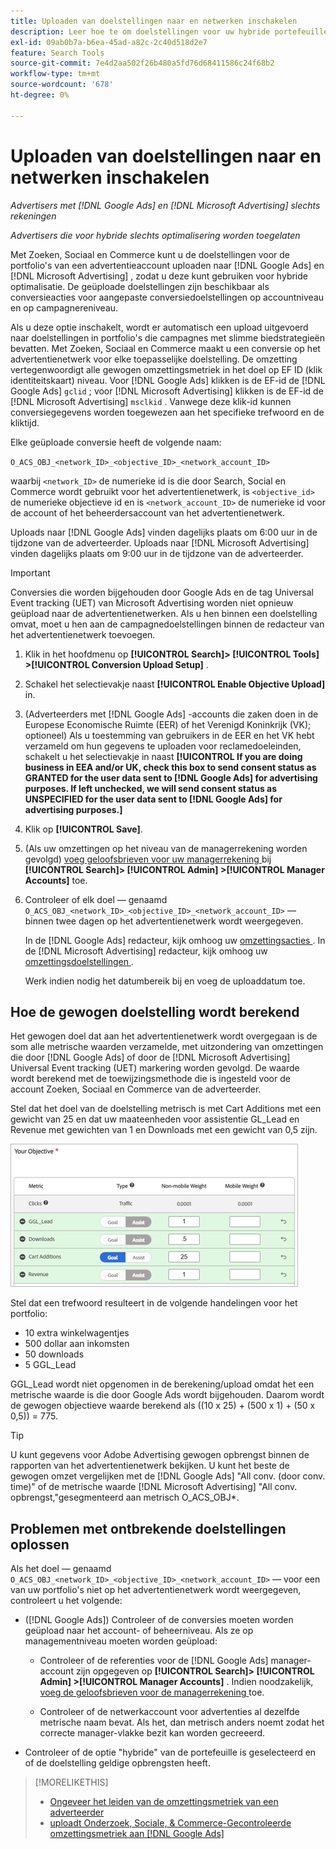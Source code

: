 ```yaml
---
title: Uploaden van doelstellingen naar en netwerken inschakelen
description: Leer hoe te om doelstellingen voor uw hybride portefeuilles aan  [!DNL Google Ads]  en  [!DNL Microsoft Advertising] te uploaden.
exl-id: 09ab0b7a-b6ea-45ad-a82c-2c40d518d2e7
feature: Search Tools
source-git-commit: 7e4d2aa502f26b480a5fd76d68411586c24f68b2
workflow-type: tm+mt
source-wordcount: '678'
ht-degree: 0%

---
```


# Uploaden van doelstellingen naar en netwerken inschakelen

*Advertisers met [!DNL Google Ads] en [!DNL Microsoft Advertising] slechts rekeningen*

*Advertisers die voor hybride slechts optimalisering worden toegelaten*

Met Zoeken, Sociaal en Commerce kunt u de doelstellingen voor de portfolio&#39;s van een advertentieaccount uploaden naar [!DNL Google Ads] en [!DNL Microsoft Advertising] , zodat u deze kunt gebruiken voor hybride optimalisatie. De geüploade doelstellingen zijn beschikbaar als conversieacties voor aangepaste conversiedoelstellingen op accountniveau en op campagnereniveau.

Als u deze optie inschakelt, wordt er automatisch een upload uitgevoerd naar doelstellingen in portfolio&#39;s die campagnes met slimme biedstrategieën bevatten. Met Zoeken, Sociaal en Commerce maakt u een conversie op het advertentienetwerk voor elke toepasselijke doelstelling. De omzetting vertegenwoordigt alle gewogen omzettingsmetriek in het doel op EF ID (klik identiteitskaart) niveau. Voor [!DNL Google Ads] klikken is de EF-id de [!DNL Google Ads] `gclid` ; voor [!DNL Microsoft Advertising] klikken is de EF-id de [!DNL Microsoft Advertising] `msclkid` . Vanwege deze klik-id kunnen conversiegegevens worden toegewezen aan het specifieke trefwoord en de kliktijd.

Elke geüploade conversie heeft de volgende naam:

`O_ACS_OBJ_<network_ID>_<objective_ID>_<network_account_ID>`

waarbij `<network_ID>` de numerieke id is die door Search, Social en Commerce wordt gebruikt voor het advertentienetwerk, is `<objective_id>` de numerieke objectieve id en is `<network_account_ID>` de numerieke id voor de account of het beheerdersaccount van het advertentienetwerk.

Uploads naar [!DNL Google Ads] vinden dagelijks plaats om 6:00 uur in de tijdzone van de adverteerder. Uploads naar [!DNL Microsoft Advertising] vinden dagelijks plaats om 9:00 uur in de tijdzone van de adverteerder.

>[!IMPORTANT]
>
>Conversies die worden bijgehouden door Google Ads en de tag Universal Event tracking (UET) van Microsoft Advertising worden niet opnieuw geüpload naar de advertentienetwerken. Als u hen binnen een doelstelling omvat, moet u hen aan de campagnedoelstellingen binnen de redacteur van het advertentienetwerk toevoegen.

1. Klik in het hoofdmenu op **[!UICONTROL Search]> [!UICONTROL Tools] >[!UICONTROL Conversion Upload Setup]** .

1. Schakel het selectievakje naast **[!UICONTROL Enable Objective Upload]** in.

1. (Adverteerders met [!DNL Google Ads] -accounts die zaken doen in de Europese Economische Ruimte (EER) of het Verenigd Koninkrijk (VK); optioneel) Als u toestemming van gebruikers in de EER en het VK hebt verzameld om hun gegevens te uploaden voor reclamedoeleinden, schakelt u het selectievakje in naast **[!UICONTROL If you are doing business in EEA and/or UK, check this box to send consent status as GRANTED for the user data sent to [!DNL Google Ads] for advertising purposes. If left unchecked, we will send consent status as UNSPECIFIED for the user data sent to [!DNL Google Ads] for advertising purposes.]**

1. Klik op **[!UICONTROL Save]**.

1. (Als uw omzettingen op het niveau van de managerrekening worden gevolgd) [ voeg geloofsbrieven voor uw managerrekening ](/help/search-social-commerce/admin/manager-accounts.md) bij **[!UICONTROL Search]> [!UICONTROL Admin] >[!UICONTROL Manager Accounts]** toe.

1. Controleer of elk doel — genaamd `O_ACS_OBJ_<network_ID>_<objective_ID>_<network_account_ID>` — binnen twee dagen op het advertentienetwerk wordt weergegeven.

   In de [!DNL Google Ads] redacteur, kijk omhoog uw [ omzettingsacties ](https://support.google.com/google-ads/answer/11461796). In de [!DNL Microsoft Advertising] redacteur, kijk omhoog uw [ omzettingsdoelstellingen ](https://help.ads.microsoft.com/#apex/ads/en/56709).

   Werk indien nodig het datumbereik bij en voeg de uploaddatum toe.

## Hoe de gewogen doelstelling wordt berekend

Het gewogen doel dat aan het advertentienetwerk wordt overgegaan is de som alle metrische waarden verzamelde, met uitzondering van omzettingen die door [!DNL Google Ads] of door de [!DNL Microsoft Advertising] Universal Event tracking (UET) markering worden gevolgd. De waarde wordt berekend met de toewijzingsmethode die is ingesteld voor de account Zoeken, Sociaal en Commerce van de adverteerder.

Stel dat het doel van de doelstelling metrisch is met Cart Additions met een gewicht van 25 en dat uw maateenheden voor assistentie GL_Lead en Revenue met gewichten van 1 en Downloads met een gewicht van 0,5 zijn.

![ Voorbeeld van een gewogen doelstelling ](/help/search-social-commerce/assets/objective-example.png " Voorbeeld van een gewogen doelstelling ")

Stel dat een trefwoord resulteert in de volgende handelingen voor het portfolio:

* 10 extra winkelwagentjes
* 500 dollar aan inkomsten
* 50 downloads
* 5 GGL_Lead

GGL_Lead wordt niet opgenomen in de berekening/upload omdat het een metrische waarde is die door Google Ads wordt bijgehouden. Daarom wordt de gewogen objectieve waarde berekend als ((10 x 25) + (500 x 1) + (50 x 0,5)) = 775.

>[!TIP]
>
>U kunt gegevens voor Adobe Advertising gewogen opbrengst binnen de rapporten van het advertentienetwerk bekijken. U kunt het beste de gewogen omzet vergelijken met de [!DNL Google Ads] &quot;All conv. (door conv. time)&quot; of de metrische waarde [!DNL Microsoft Advertising] &quot;All conv. opbrengst,&quot;gesegmenteerd aan metrisch O_ACS_OBJ*.<!--clarify -->

## Problemen met ontbrekende doelstellingen oplossen

Als het doel — genaamd `O_ACS_OBJ_<network_ID>_<objective_ID>_<network_account_ID>` — voor een van uw portfolio&#39;s niet op het advertentienetwerk wordt weergegeven, controleert u het volgende:

* ([!DNL Google Ads]) Controleer of de conversies moeten worden geüpload naar het account- of beheerniveau. Als ze op managementniveau moeten worden geüpload:

   * Controleer of de referenties voor de [!DNL Google Ads] manager-account zijn opgegeven op **[!UICONTROL Search]> [!UICONTROL Admin] >[!UICONTROL Manager Accounts]** . Indien noodzakelijk, [ voeg de geloofsbrieven voor de managerrekening ](/help/search-social-commerce/admin/manager-accounts.md) toe.

   * Controleer of de netwerkaccount voor advertenties al dezelfde metrische naam bevat. Als het, dan metrisch anders noemt zodat het correcte manager-vlakke bezit kan worden gecreeerd.

* Controleer of de optie &quot;hybride&quot; van de portefeuille is geselecteerd en of de doelstelling geldige opbrengsten heeft.

>[!MORELIKETHIS]
>
>* [ Ongeveer het leiden van de omzettingsmetriek van een adverteerder ](/help/search-social-commerce/admin/conversion-metrics/conversion-metric-about.md)
>* [ uploadt Onderzoek, Sociale, &amp; Commerce-Gecontroleerde omzettingsmetriek aan  [!DNL Google Ads]](conversion-metrics-upload-to-google.md)
